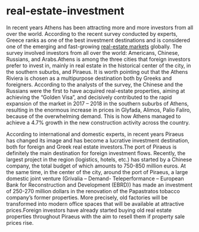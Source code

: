 # real-estate-investment

In recent years Athens has been attracting more and more investors from all over the world. According to the recent survey conducted by experts, Greece ranks as one of the best investment destinations and is considered one of the emerging and fast-growing <a href="https://dkg-development.com/projects.htm">real-estate markets</a> globally. The survey involved investors from all over the world: Americans, Chinese, Russians, and Arabs.Athens is among the three cities that foreign investors prefer to invest in, mainly in real estate in the historical center of the city, in the southern suburbs, and Piraeus.
It is worth pointing out that the Athens Riviera is chosen as a multipurpose destination both by Greeks and foreigners. According to the analysts of the survey, the Chinese and the Russians were the first to have acquired real-estate properties, aiming at achieving the “Golden Visa”, and decisively contributed to the rapid expansion of the market in 2017 – 2018 in the southern suburbs of Athens, resulting in the enormous increase in prices in Glyfada, Alimos, Palio Faliro, because of the overwhelming demand. This is how Athens managed to achieve a 4.7% growth in the new construction activity across the country.

According to international and domestic experts, in recent years Piraeus has changed its image and has become a lucrative investment destination, both for foreign and Greek real estate investors.The port of Piraeus is definitely the main destination for foreign investment flows. Recently, the largest project in the region (logistics, hotels, etc.) has started by a Chinese company, the total budget of which amounts to 750-850 million euros. At the same time, in the center of the city, around the port of Piraeus, a large domestic joint venture (Grivalia – Demand- Teleperformance – European Bank for Reconstruction and Development (EBRD)) has made an investment of 250-270 million dollars in the renovation of the Papastratos tobacco company’s former properties. More precisely, old factories will be transformed into modern office spaces that will be available at attractive prices.Foreign investors have already started buying old real estate properties throughout Piraeus with the aim to resell them if property sale prices rise.
